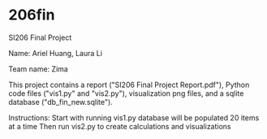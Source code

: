 # 206fin
SI206 Final Project

Name: Ariel Huang, Laura Li

Team name: Zima

This project contains a report ("SI206 Final Project Report.pdf"), Python code files ("vis1.py" and "vis2.py"), visualization png files, and a sqlite database ("db_fin_new.sqlite").

Instructions:
Start with running vis1.py
database will be populated 20 items at a time
Then run vis2.py to create calculations and visualizations
